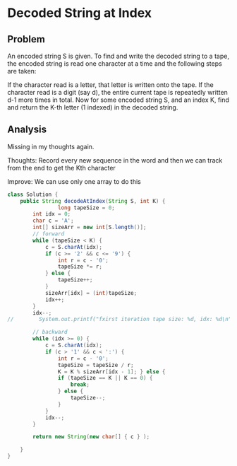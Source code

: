 #   Decoded String at Index

## Problem
An encoded string S is given.  To find and write the decoded string to a tape, the encoded string is read one character at a time and the following steps are taken:

If the character read is a letter, that letter is written onto the tape.
If the character read is a digit (say d), the entire current tape is repeatedly written d-1 more times in total.
Now for some encoded string S, and an index K, find and return the K-th letter (1 indexed) in the decoded string.

## Analysis
Missing in my thoughts again.

Thoughts:
Record every new sequence in the word and then we can track from the end to get the Kth character

Improve:
We can use only one array to do this

```java
class Solution {
    public String decodeAtIndex(String S, int K) {
                long tapeSize = 0;
        int idx = 0;
        char c = 'A';
        int[] sizeArr = new int[S.length()];
        // forward
        while (tapeSize < K) {
            c = S.charAt(idx);
            if (c >= '2' && c <= '9') {
                int r = c - '0';
                tapeSize *= r;
            } else {
                tapeSize++;
            }
            sizeArr[idx] = (int)tapeSize;
            idx++;
        }
        idx--;
//        System.out.printf("fxirst iteration tape size: %d, idx: %d\n", tapeSize, idx);

        // backward
        while (idx >= 0) {
            c = S.charAt(idx);
            if (c > '1' && c < ':') {
                int r = c - '0';
                tapeSize = tapeSize / r;
                K = K % sizeArr[idx - 1]; } else {
                if (tapeSize == K || K == 0) {
                    break;
                } else {
                    tapeSize--;
                }
            }
            idx--;
        }

        return new String(new char[] { c } );

    }
}
```
